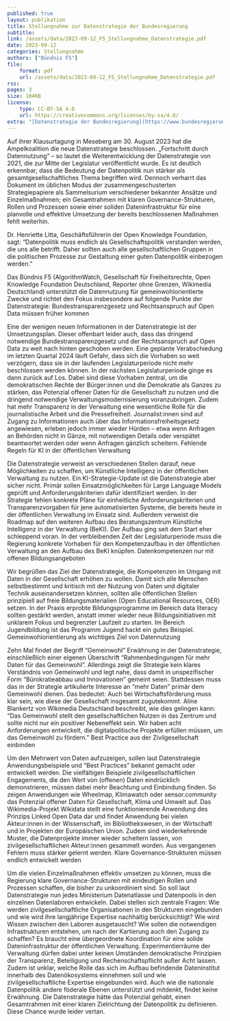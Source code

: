 ```yaml
---
published: true
layout: publikation
title: Stellungnahme zur Datenstrategie der Bundesregierung
subtitle:  
link: /assets/data/2023-09-12_F5_Stellungnahme_Datenstrategie.pdf
date: 2023-09-12
categories: Stellungnahme
authors: ["Bündnis F5"]
file:
    format: pdf
    url: /assets/data/2023-09-12_F5_Stellungnahme_Datenstrategie.pdf
rss:
pages: 3
size: 104KB
license:
    type: CC-BY-SA 4.0
    url: https://creativecommons.org/licenses/by-sa/4.0/
extra: "[Datenstrategie der Bundesregierung](https://www.bundesregierung.de/breg-de/themen/digitaler-aufbruch/datenstrategie-2023-2216620)"
---
```


Auf ihrer Klausurtagung in Meseberg am 30. August 2023 hat die Ampelkoalition die neue Datenstrategie beschlossen. „Fortschritt durch Datennutzung“ – so lautet die Weiterentwicklung der Datenstrategie von 2021, die zur Mitte der Legislatur veröffentlicht wurde. Es ist deutlich erkennbar, dass die Bedeutung der Datenpolitik nun stärker als gesamtgesellschaftliches Thema begriffen wird. Dennoch verharrt das Dokument im üblichen Modus der zusammengeschusterten Strategiepapiere als Sammelsurium verschiedener bekannter Ansätze und Einzelmaßnahmen; ein Gesamtrahmen mit klaren Governance-Strukturen, Rollen und Prozessen sowie einer soliden Dateninfrastruktur für eine planvolle und effektive Umsetzung der bereits beschlossenen Maßnahmen fehlt weiterhin.

Dr. Henriette Litta, Geschäftsführerin der Open Knowledge Foundation, sagt: “Datenpolitik muss endlich als Gesellschaftspolitik verstanden werden, die uns alle betrifft. Daher sollten auch alle gesellschaftlichen Gruppen in die politischen Prozesse zur Gestaltung einer guten Datenpolitik einbezogen werden.”

Das Bündnis F5 (AlgorithmWatch, Gesellschaft für Freiheitsrechte, Open Knowledge Foundation Deutschland, Reporter ohne Grenzen, Wikimedia Deutschland) unterstützt die Datennutzung für gemeinwohlorientierte Zwecke und richtet den Fokus insbesondere auf folgende Punkte der Datenstrategie:
Bundestransparenzgesetz und Rechtsanspruch auf Open Data müssen früher kommen

Eine der wenigen neuen Informationen in der Datenstrategie ist der Umsetzungsplan. Dieser offenbart leider auch, dass das dringend notwendige Bundestransparenzgesetz und der Rechtsanspruch auf Open Data zu weit nach hinten geschoben werden. Eine geplante Verabschiedung im letzten Quartal 2024 läuft Gefahr, dass sich die Vorhaben so weit verzögern, dass sie in der laufenden Legislaturperiode nicht mehr beschlossen werden können. In der nächsten Legislaturperiode ginge es dann zurück auf Los. Dabei sind diese Vorhaben zentral, um die demokratischen Rechte der Bürger:innen und die Demokratie als Ganzes zu stärken, das Potenzial offener Daten für die Gesellschaft zu nutzen und die dringend notwendige Verwaltungsmodernisierung voranzubringen. Zudem hat mehr Transparenz in der Verwaltung eine wesentliche Rolle für die journalistische Arbeit und die Pressefreiheit. Journalist:innen sind auf Zugang zu Informationen auch über das Informationsfreiheitsgesetz angewiesen, erleben jedoch immer wieder Hürden – etwa wenn Anfragen an Behörden nicht in Gänze, mit notwendigen Details oder verspätet beantwortet werden oder wenn Anfragen gänzlich scheitern.
Fehlende Regeln für KI in der öffentlichen Verwaltung

Die Datenstrategie verweist an verschiedenen Stellen darauf, neue Möglichkeiten zu schaffen, um Künstliche Intelligenz in der öffentlichen Verwaltung zu nutzen. Ein KI-Strategie-Update ist die Datenstrategie aber sicher nicht. Primär sollen Einsatzmöglichkeiten für Large Language Models geprüft und Anforderungskriterien dafür identifiziert werden. In der Strategie fehlen konkrete Pläne für einheitliche Anforderungskriterien und Transparenzvorgaben für jene automatisierten Systeme, die bereits heute in der öffentlichen Verwaltung im Einsatz sind. Außerdem verweist die Roadmap auf den weiteren Aufbau des Beratungszentrum Künstliche Intelligenz in der Verwaltung (BeKI). Der Aufbau ging seit dem Start eher schleppend voran. In der verbleibenden Zeit der Legislaturperiode muss die Regierung konkrete Vorhaben für den Kompetenzaufbau in der öffentlichen Verwaltung an den Aufbau des BeKI knüpfen.
Datenkompetenzen nur mit offenen Bildungsangeboten

Wir begrüßen das Ziel der Datenstrategie, die Kompetenzen im Umgang mit Daten in der Gesellschaft erhöhen zu wollen. Damit sich alle Menschen selbstbestimmt und kritisch mit der Nutzung von Daten und digitaler Technik auseinandersetzen können, sollten alle öffentlichen Stellen prinzipiell auf freie Bildungsmaterialien (Open Educational Resources, OER) setzen. In der Praxis erprobte Bildungsprogramme im Bereich data literacy sollten gestärkt werden, anstatt immer wieder neue Bildungsinitiativen mit unklarem Fokus und begrenzter Laufzeit zu starten. Im Bereich Jugendbildung ist das Programm Jugend hackt ein gutes Beispiel.
Gemeinwohlorientierung als wichtiges Ziel von Datennutzung

Zehn Mal findet der Begriff “Gemeinwohl” Erwähnung in der Datenstrategie, einschließlich einer eigenen Überschrift “Rahmenbedingungen für mehr Daten für das Gemeinwohl”. Allerdings zeigt die Strategie kein klares Verständnis von Gemeinwohl und legt nahe, dass damit in unspezifischer Form “Bürokratieabbau und Innovationen” gemeint seien. Stattdessen muss das in der Strategie artikulierte Interesse an “mehr Daten” primär dem Gemeinwohl dienen. Das bedeutet: Auch bei Wirtschaftsförderung muss klar sein, wie diese der Gesellschaft insgesamt zugutekommt. Aline Blankertz von Wikimedia Deutschland beschreibt, wie dies gelingen kann: “Das Gemeinwohl stellt den gesellschaftlichen Nutzen in das Zentrum und sollte nicht nur ein positiver Nebeneffekt sein. Wir haben acht Anforderungen entwickelt, die digitalpolitische Projekte erfüllen müssen, um das Gemeinwohl zu fördern.”
Best Practice aus der Zivilgesellschaft einbinden

Um den Mehrwert von Daten aufzuzeigen, sollen laut Datenstrategie Anwendungsbeispiele und “Best Practices” bekannt gemacht oder entwickelt werden. Die vielfältigen Beispiele zivilgesellschaftlichen Engagements, die den Wert von (offenen) Daten eindrücklich demonstrieren, müssen dabei mehr Beachtung und Einbindung finden. So zeigen Anwendungen wie Wheelmap, Klimawatch oder sensor.community das Potenzial offener Daten für Gesellschaft, Klima und Umwelt auf. Das Wikimedia-Projekt Wikidata stellt eine funktionierende Anwendung des Prinzips Linked Open Data dar und findet Anwendung bei vielen Akteur:innen in der Wissenschaft, im Bibliothekswesen, in der Wirtschaft und in Projekten der Europäischen Union. Zudem sind wiederkehrende Muster, die Datenprojekte immer wieder scheitern lassen, von zivilgesellschaftlichen Akteur:innen gesammelt worden. Aus vergangenen Fehlern muss stärker gelernt werden.
Klare Governance-Strukturen müssen endlich entwickelt werden

Um die vielen Einzelmaßnahmen effektiv umsetzen zu können, muss die Regierung klare Governance-Strukturen mit eindeutigen Rollen und Prozessen schaffen, die bisher zu unkoordiniert sind. So soll laut Datenstrategie nun jedes Ministerium Datenatlasse und Datenpools in den einzelnen Datenlaboren entwickeln. Dabei stellen sich zentrale Fragen: Wie werden zivilgesellschaftliche Organisationen in den Strukturen eingebunden und wie wird ihre langjährige Expertise nachhaltig berücksichtigt? Wie wird Wissen zwischen den Laboren ausgetauscht? Wie sollen die notwendigen Infrastrukturen entstehen, um nach der Kartierung auch den Zugang zu schaffen? Es braucht eine übergeordnete Koordination für eine solide Dateninfrastruktur der öffentlichen Verwaltung. Experimentierräume der Verwaltung dürfen dabei unter keinen Umständen demokratische Prinzipien der Transparenz, Beteiligung und Rechenschaftspflicht außer Acht lassen. Zudem ist unklar, welche Rolle das sich im Aufbau befindende Dateninstitut innerhalb des Datenökosystems einnehmen soll und wie zivilgesellschaftliche Expertise eingebunden wird. Auch wie die nationale Datenpolitik andere föderale Ebenen unterstützt und mitdenkt, findet keine Erwähnung. Die Datenstrategie hätte das Potenzial gehabt, einen Gesamtrahmen mit einer klaren Zielrichtung der Datenpolitik zu definieren. Diese Chance wurde leider vertan.
